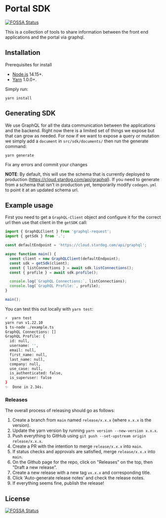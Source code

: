 # Portal SDK

[![FOSSA Status](https://app.fossa.com/api/projects/git%2Bgithub.com%2Fstardog-union%2Fportal-sdk.svg?type=shield)](https://app.fossa.com/projects/git%2Bgithub.com%2Fstardog-union%2Fportal-sdk?ref=badge_shield)

This is a collection of tools to share information between the front end applications and the portal via graphql.

## Installation

Prerequisites for install

- [Node.js](https://nodejs.org/) 14.15+.
- [Yarn](https://yarnpkg.com/en/) 1.0.0+.

Simply run:

```
yarn install
```

## Generating SDK

We use GraphQL for all the data communication between the applications and the backend. Right now there is a limited set of things we expose but that can grow as needed. For now if we want to expose a query or mutation we simply add a `document` in `src/sdk/documents/` then run the generate command:

```
yarn generate
```

Fix any errors and commit your changes

**NOTE**: By default, this will use the schema that is currently deployed to production (https://cloud.stardog.com/api/graphql). If you need to generate from a schema that isn't in production yet, temporarily modify `codegen.yml` to point it at an updated schema url.

## Example usage

First you need to get a `GraphQL-Client` object and configure it for the correct url then use that client in the `getSDK` call:

```javascript
import { GraphQLClient } from 'graphql-request';
import { getSdk } from '.';

const defaultEndpoint = 'https://cloud.stardog.com/api/graphql';

async function main() {
  const client = new GraphQLClient(defaultEndpoint);
  const sdk = getSdk(client);
  const { listConnections } = await sdk.listConnections();
  const { profile } = await sdk.profile();

  console.log(`GraphQL Connections:`, listConnections);
  console.log(`GraphQL Profile:`, profile);
}

main();
```

You can test this out locally with `yarn test`:

```bash
⚡  yarn test
yarn run v1.22.10
$ ts-node ./example.ts
GraphQL Connections: []
GraphQL Profile: {
  id: null,
  username: '',
  email: null,
  first_name: null,
  last_name: null,
  company: null,
  use_case: null,
  is_authenticated: false,
  is_superuser: false
}
✨  Done in 2.34s.
```

### Releases

The overall process of releasing should go as follows:

1. Create a branch from `main` named `release/x.x.x` (where `x.x.x` is the version).
2. Update the yarn version by running `yarn version --new-version x.x.x`.
3. Push everything to GitHub using `git push --set-upstream origin release/x.x.x`.
4. Create a PR with the intention to merge `release/x.x.x` into `main`.
5. If status checks and approvals are satisfied, merge `release/x.x.x` into `main`.
6. On the Github page for the repo, click on "Releases" on the top, then "Draft a new release".
7. Create a new release with a new tag `vx.x.x` and corresponding title.
8. Click 'Auto-generate release notes' and check the release notes.
9. If everything seems fine, publish the release!

## License

[![FOSSA Status](https://app.fossa.com/api/projects/git%2Bgithub.com%2Fstardog-union%2Fportal-sdk.svg?type=large)](https://app.fossa.com/projects/git%2Bgithub.com%2Fstardog-union%2Fportal-sdk?ref=badge_large)
